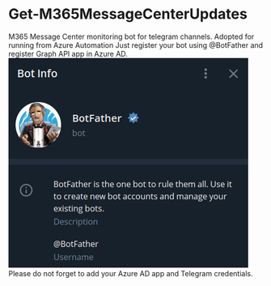# Get-M365MessageCenterUpdates
M365 Message Center monitoring bot for telegram channels. Adopted for running from Azure Automation
Just register your bot using @BotFather and register Graph API app in Azure AD.  
![Config_Screen](/images/Readme_picture2.png)   
Please do not forget to add your Azure AD app and Telegram credentials.

